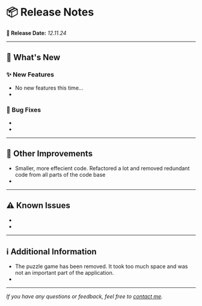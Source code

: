 # 📦 Release Notes

**📅 Release Date:** _12.11.24_

---

## 🚀 What's New

### ✨ New Features
- No new features this time...
- 

### 🐛 Bug Fixes
- 
- 

---

## 🔧 Other Improvements
- Smaller, more effecient code. Refactored a lot and removed redundant code from all parts of the code base
- 

---

## ⚠️ Known Issues
- 
- 

---

## ℹ️ Additional Information
- The puzzle game has been removed. It took too much space and was not an important part of the application.
- 

---

*If you have any questions or feedback, feel free to [contact me](mailto:magnus@overli.dev).*